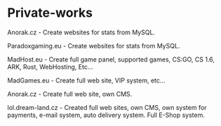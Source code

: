 # Private-works

Anorak.cz - Create websites for stats from MySQL.

Paradoxgaming.eu - Create websites for stats from MySQL.

MadHost.eu - Create full game panel, supported games, CS:GO, CS 1.6, ARK, Rust, WebHosting, Etc...

MadGames.eu - Create full web site, VIP system, etc...

Anorak.cz - Create full web site, own CMS.

lol.dream-land.cz - Created full web sites, own CMS, own system for payments, e-mail system, auto delivery system. Full E-Shop system.
